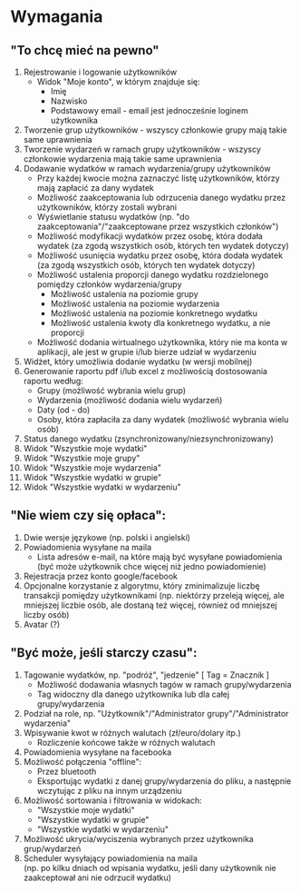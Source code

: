 # Wymagania

## "To chcę mieć na pewno"

1. Rejestrowanie i logowanie użytkowników 
   * Widok "Moje konto", w którym znajduje się: 
     * Imię 
     * Nazwisko
     * Podstawowy email - email jest jednocześnie loginem użytkownika
2. Tworzenie grup użytkowników - wszyscy członkowie grupy mają takie same uprawnienia 
3. Tworzenie wydarzeń w ramach grupy użytkowników - wszyscy członkowie wydarzenia mają takie same uprawnienia 
4. Dodawanie wydatków w ramach wydarzenia/grupy użytkowników
   * Przy każdej kwocie można zaznaczyć listę użytkowników, którzy mają zapłacić za dany wydatek 
   * Możliwość zaakceptowania lub odrzucenia danego wydatku przez użytkowników, którzy zostali wybrani 
   * Wyświetlanie statusu wydatków (np. "do zaakceptowania"/"zaakceptowane przez wszystkich członków") 
   * Możliwość modyfikacji wydatków przez osobę, która dodała wydatek (za zgodą wszystkich osób, których ten wydatek dotyczy) 
   * Możliwość usunięcia wydatku przez osobę, która dodała wydatek (za zgodą wszystkich osób, których ten wydatek dotyczy) 
   * Możliwość ustalenia proporcji danego wydatku rozdzielonego pomiędzy członków wydarzenia/grupy 
     * Możliwość ustalenia na poziomie grupy 
     * Możliwość ustalenia na poziomie wydarzenia 
     * Możliwość ustalenia na poziomie konkretnego wydatku 
     * Możliwość ustalenia kwoty dla konkretnego wydatku, a nie proporcji 
   * Możliwość dodania wirtualnego użytkownika, który nie ma konta w aplikacji, ale jest w grupie i/lub bierze udział w wydarzeniu 
5. Widżet, który umożliwia dodanie wydatku (w wersji mobilnej) 
6. Generowanie raportu pdf i/lub excel z możliwością dostosowania raportu według: 
   * Grupy (możliwość wybrania wielu grup) 
   * Wydarzenia (możliwość dodania wielu wydarzeń) 
   * Daty (od - do) 
   * Osoby, która zapłaciła za dany wydatek (możliwość wybrania wielu osób) 
7. Status danego wydatku (zsynchronizowany/niezsynchronizowany) 
8. Widok "Wszystkie moje wydatki" 
9. Widok "Wszystkie moje grupy" 
10. Widok "Wszystkie moje wydarzenia" 
11. Widok "Wszystkie wydatki w grupie" 
12. Widok "Wszystkie wydatki w wydarzeniu" 

## "Nie wiem czy się opłaca":
1. Dwie wersje językowe (np. polski i angielski) 
2. Powiadomienia wysyłane na maila 
   * Lista adresów e-mail, na które mają być wysyłane powiadomienia (być może użytkownik chce więcej niż jedno powiadomienie)
3. Rejestracja przez konto google/facebook 
4. Opcjonalne korzystanie z algorytmu, który zminimalizuje liczbę transakcji pomiędzy użytkownikami (np. niektórzy przeleją więcej, ale mniejszej liczbie osób, ale dostaną też więcej, również od mniejszej liczby osób) 
5. Avatar (?) 

## "Być może, jeśli starczy czasu":
1. Tagowanie wydatków, np. "podróż", "jedzenie" [ Tag = Znacznik ] 
   * Możliwość dodawania własnych tagów w ramach grupy/wydarzenia 
   * Tag widoczny dla danego użytkownika lub dla całej grupy/wydarzenia 
2. Podział na role, np. "Użytkownik"/"Administrator grupy"/"Administrator wydarzenia" 
3. Wpisywanie kwot w różnych walutach (zł/euro/dolary itp.) 
   * Rozliczenie końcowe także w różnych walutach 
4. Powiadomienia wysyłane na facebooka 
5. Możliwość połączenia "offline": 
   * Przez bluetooth 
   * Eksportując wydatki z danej grupy/wydarzenia do pliku, a następnie wczytując z pliku na innym urządzeniu 
6. Możliwość sortowania i filtrowania w widokach: 
   * "Wszystkie moje wydatki" 
   * "Wszystkie wydatki w grupie" 
   * "Wszystkie wydatki w wydarzeniu" 
7. Możliwość ukrycia/wyciszenia wybranych przez użytkownika grup/wydarzeń 
7. Scheduler wysyłający powiadomienia na maila  
(np. po kilku dniach od wpisania wydatku, jeśli dany użytkownik nie zaakceptował ani nie odrzucił wydatku) 